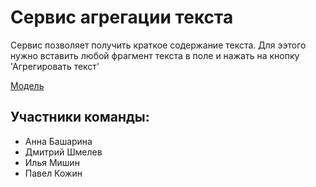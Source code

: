 # Сервис агрегации текста

Сервис позволяет получить краткое содержание текста. Для ээтого нужно вставить любой фрагмент текста в поле и нажать на кнопку 'Агрегировать текст'

[Модель](https://github.com/shmedis/urfu_imo_30/blob/main/agregation.py)


## Участники команды:
- Анна Башарина
- Дмитрий Шмелев
- Илья Мишин
- Павел Кожин
